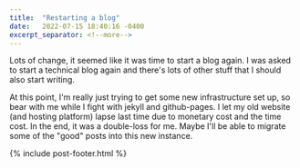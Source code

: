 ```yaml
---
title:  "Restarting a blog"
date:   2022-07-15 18:40:16 -0400
excerpt_separator: <!--more-->
---
```


Lots of change, it seemed like it was time to start a blog again. I was asked to start a technical blog again and
there's lots of other stuff that I should also start writing.

<!--more-->

At this point, I'm really just trying to get some new infrastructure set up, so bear with me while I fight with jekyll
and github-pages. I let my old website (and hosting platform) lapse last time due to monetary cost and the time cost. In
the end, it was a double-loss for me. Maybe I'll be able to migrate some of the "good" posts into this new instance.

{% include post-footer.html %}
